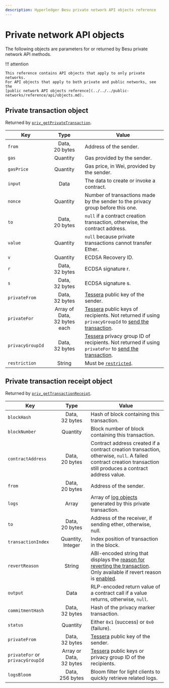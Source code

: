```yaml
---
description: Hyperledger Besu private network API objects reference
---
```


# Private network API objects

The following objects are parameters for or returned by Besu private network API methods.

!!! attention

    This reference contains API objects that apply to only private networks.
    For API objects that apply to both private and public networks, see the
    [public network API objects reference](../../../public-networks/reference/api/objects.md).

## Private transaction object

Returned by [`priv_getPrivateTransaction`](index.md#priv_getprivatetransaction).

| Key | Type | Value |
|-----|:----:|-------|
| `from`           | Data, 20&nbsp;bytes               | Address of the sender.                                                          |
| `gas`            | Quantity                          | Gas provided by the sender.                                                     |
| `gasPrice`       | Quantity                          | Gas price, in Wei, provided by the sender.                                      |
| `input`          | Data                              | The data to create or invoke a contract.                                        |
| `nonce`          | Quantity                          | Number of transactions made by the sender to the privacy group before this one. |
| `to`             | Data, 20&nbsp;bytes               | `null` if a contract creation transaction, otherwise, the contract address.     |
| `value`          | Quantity                          | `null` because private transactions cannot transfer Ether.                      |
| `v`              | Quantity                          | ECDSA Recovery ID.                                                              |
| `r`              | Data, 32&nbsp;bytes               | ECDSA signature r.                                                              |
| `s`              | Data, 32&nbsp;bytes               | ECDSA signature s.                                                              |
| `privateFrom`    | Data, 32&nbsp;bytes               | [Tessera](https://docs.tessera.consensys.net/) public key of the sender.   |
| `privateFor`     | Array of Data, 32&nbsp;bytes each | [Tessera](https://docs.tessera.consensys.net/) public keys of recipients. Not returned if using `privacyGroupId` to [send the transaction](../../../private-networks/concepts/privacy/privacy-groups.md#privacy-types).  |
| `privacyGroupId` | Data, 32&nbsp;bytes               | [Tessera](https://docs.tessera.consensys.net/) privacy group ID of recipients. Not returned if using `privateFor` to [send the transaction](../../../private-networks/concepts/privacy/privacy-groups.md#privacy-types). |
| `restriction`    | String                            | Must be [`restricted`](../../../private-networks/concepts/privacy/private-transactions/index.md).            |

## Private transaction receipt object

Returned by [`priv_getTransactionReceipt`](index.md#priv_gettransactionreceipt).

| Key | Type | Value                                                                                                                                                                                                                                 |
|-----|:----:|---------------------------------------------------------------------------------------------------------------------------------------------------------------------------------------------------------------------------------------|
| `blockHash`        | Data, 32&nbsp;bytes  | Hash of block containing this transaction.                                                                                                                                                                                            |
| `blockNumber`      | Quantity             | Block number of block containing this transaction.                                                                                                                                                                                    |
| `contractAddress`  | Data, 20&nbsp;bytes  | Contract address created if a contract creation transaction, otherwise, `null`. A failed contract creation transaction still produces a contract address value.                                                                       |
| `from`             | Data, 20&nbsp;bytes  | Address of the sender.                                                                                                                                                                                                                |
| `logs`             | Array                | Array of [log objects](../../../public-networks/reference/api/objects.md#log-object) generated by this private transaction.                                                                                                                     |
| `to`               | Data, 20&nbsp;bytes  | Address of the receiver, if sending ether, otherwise, null.                                                                                                                                                                           |
| `transactionIndex` | Quantity, Integer    | Index position of transaction in the block.                                                                                                                                                                                           |
| `revertReason`     | String               | ABI-encoded string that displays the [reason for reverting the transaction](../../../private-networks/how-to/send-transactions/revert-reason.md). Only available if revert reason is [enabled](../cli/options.md#revert-reason-enabled). |
| `output`           | Data                 | RLP-encoded return value of a contract call if a value returns, otherwise, `null`.                                                                                                                                                    |
| `commitmentHash`   | Data, 32&nbsp;bytes  | Hash of the privacy marker transaction.                                                                                                                                                                                               |
| `status`           | Quantity             | Either `0x1` (success) or `0x0` (failure).                                                                                                                                                                                            |
| `privateFrom`      | Data, 32&nbsp;bytes  | [Tessera](https://docs.tessera.consensys.net/) public key of the sender.                                                                                                                                                              |
| `privateFor` or `privacyGroupId` | Array or Data, 32&nbsp;bytes | [Tessera](https://docs.tessera.consensys.net/) public keys or privacy group ID of the recipients.                                                                                                                                     |
| `logsBloom`        | Data, 256&nbsp;bytes | Bloom filter for light clients to quickly retrieve related logs.                                                                                                                                                                      |
